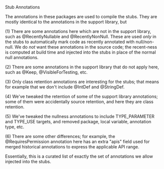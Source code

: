 Stub Annotations

The annotations in these packages are used to compile
the stubs. They are mostly identical to the annotations
in the support library, but

(1) There are some annotations here which are not in
   the support library, such as @RecentlyNullable and
   @RecentlyNonNull. These are used *only* in the stubs
   to automatically mark code as recently annotated
   with null/non-null. We do *not* want these annotations
   in the source code; the recent-ness is computed at
   build time and injected into the stubs in place
   of the normal null annotations.

(2) There are some annotations in the support library
   that do not apply here, such as @Keep,
   @VisibleForTesting, etc.

(3) Only class retention annotations are interesting for
   the stubs; that means for example that we don't
   include @IntDef and @StringDef.

(4) We've tweaked the retention of some of the support
   library annotations; some of them were accidentally
   source retention, and here they are class retention.

(5) We've tweaked the nullness annotations to include
   TYPE_PARAMETER and TYPE_USE targets, and removed
   package, local variable, annotation type, etc.

(6) There are some other differences; for example, the
   @RequiresPermission annotation here has an extra
   "apis" field used for merged historical annotations
   to express the applicable API range.

Essentially, this is a curated list of exactly the
set of annotations we allow injected into the stubs.

